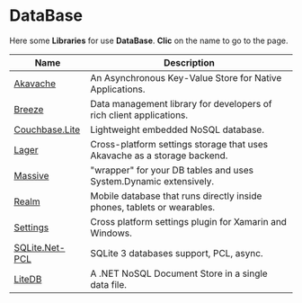 # DataBase

Here some **Libraries** for use **DataBase**. **Clic** on the name to go to the page.

| **Name**       |  **Description**
|----------------|----------------------------------------------------------------------------------|
| [Akavache](https://github.com/reactiveui/akavache)       | An Asynchronous Key-Value Store for Native Applications.                    |
| [Breeze](https://github.com/Breeze/breeze.sharp)         | Data management library for developers of rich client applications.         |
| [Couchbase.Lite](https://github.com/couchbase/couchbase-lite-net) | Lightweight embedded NoSQL database.                                        |
| [Lager](https://github.com/ghuntley/Lager)          | Cross-platform settings storage that uses Akavache as a storage backend.    |
| [Massive](https://github.com/FransBouma/Massive)        | "wrapper" for your DB tables and uses System.Dynamic extensively.           |
| [Realm](https://github.com/realm/realm-dotnet)          | Mobile database that runs directly inside phones, tablets or wearables.     |
| [Settings](https://github.com/aritchie/settings)       | Cross platform settings plugin for Xamarin and Windows.                     |
| [SQLite.Net-PCL](https://github.com/oysteinkrog/SQLite.Net-PCL) | SQLite 3 databases support, PCL, async.                                     |
| [LiteDB](https://github.com/mbdavid/LiteDB)         | A .NET NoSQL Document Store in a single data file.                          |
